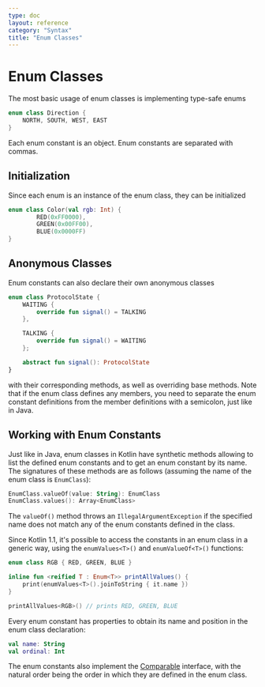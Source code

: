 ```yaml
---
type: doc
layout: reference
category: "Syntax"
title: "Enum Classes"
---
```


# Enum Classes

The most basic usage of enum classes is implementing type-safe enums

``` kotlin
enum class Direction {
    NORTH, SOUTH, WEST, EAST
}
```

Each enum constant is an object. Enum constants are separated with commas.

## Initialization

Since each enum is an instance of the enum class, they can be initialized

``` kotlin
enum class Color(val rgb: Int) {
        RED(0xFF0000),
        GREEN(0x00FF00),
        BLUE(0x0000FF)
}
```

## Anonymous Classes

Enum constants can also declare their own anonymous classes

``` kotlin
enum class ProtocolState {
    WAITING {
        override fun signal() = TALKING
    },

    TALKING {
        override fun signal() = WAITING
    };

    abstract fun signal(): ProtocolState
}
```

with their corresponding methods, as well as overriding base methods. Note that if the enum class defines any
members, you need to separate the enum constant definitions from the member definitions with a semicolon, just like
in Java.

## Working with Enum Constants

Just like in Java, enum classes in Kotlin have synthetic methods allowing to list
the defined enum constants and to get an enum constant by its name. The signatures
of these methods are as follows (assuming the name of the enum class is `EnumClass`):

``` kotlin
EnumClass.valueOf(value: String): EnumClass
EnumClass.values(): Array<EnumClass>
```

The `valueOf()` method throws an `IllegalArgumentException` if the specified name does
not match any of the enum constants defined in the class.

Since Kotlin 1.1, it's possible to access the constants in an enum class in a generic way, using
the `enumValues<T>()` and `enumValueOf<T>()` functions:

``` kotlin
enum class RGB { RED, GREEN, BLUE }

inline fun <reified T : Enum<T>> printAllValues() {
    print(enumValues<T>().joinToString { it.name })
}

printAllValues<RGB>() // prints RED, GREEN, BLUE
```

Every enum constant has properties to obtain its name and position in the enum class declaration:

``` kotlin
val name: String
val ordinal: Int
```

The enum constants also implement the [Comparable](/api/latest/jvm/stdlib/kotlin/-comparable/index.html) interface,
with the natural order being the order in which they are defined in the enum class.
